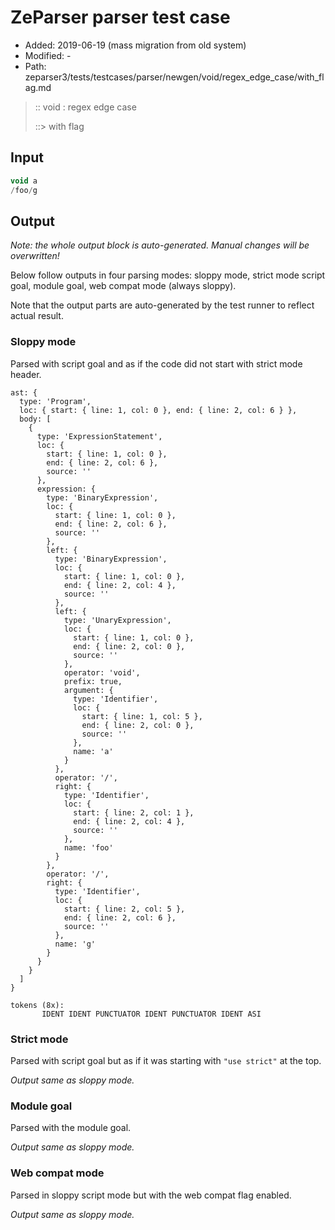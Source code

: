 # ZeParser parser test case

- Added: 2019-06-19 (mass migration from old system)
- Modified: -
- Path: zeparser3/tests/testcases/parser/newgen/void/regex_edge_case/with_flag.md

> :: void : regex edge case
>
> ::> with flag

## Input

`````js
void a
/foo/g
`````

## Output

_Note: the whole output block is auto-generated. Manual changes will be overwritten!_

Below follow outputs in four parsing modes: sloppy mode, strict mode script goal, module goal, web compat mode (always sloppy).

Note that the output parts are auto-generated by the test runner to reflect actual result.

### Sloppy mode

Parsed with script goal and as if the code did not start with strict mode header.

`````
ast: {
  type: 'Program',
  loc: { start: { line: 1, col: 0 }, end: { line: 2, col: 6 } },
  body: [
    {
      type: 'ExpressionStatement',
      loc: {
        start: { line: 1, col: 0 },
        end: { line: 2, col: 6 },
        source: ''
      },
      expression: {
        type: 'BinaryExpression',
        loc: {
          start: { line: 1, col: 0 },
          end: { line: 2, col: 6 },
          source: ''
        },
        left: {
          type: 'BinaryExpression',
          loc: {
            start: { line: 1, col: 0 },
            end: { line: 2, col: 4 },
            source: ''
          },
          left: {
            type: 'UnaryExpression',
            loc: {
              start: { line: 1, col: 0 },
              end: { line: 2, col: 0 },
              source: ''
            },
            operator: 'void',
            prefix: true,
            argument: {
              type: 'Identifier',
              loc: {
                start: { line: 1, col: 5 },
                end: { line: 2, col: 0 },
                source: ''
              },
              name: 'a'
            }
          },
          operator: '/',
          right: {
            type: 'Identifier',
            loc: {
              start: { line: 2, col: 1 },
              end: { line: 2, col: 4 },
              source: ''
            },
            name: 'foo'
          }
        },
        operator: '/',
        right: {
          type: 'Identifier',
          loc: {
            start: { line: 2, col: 5 },
            end: { line: 2, col: 6 },
            source: ''
          },
          name: 'g'
        }
      }
    }
  ]
}

tokens (8x):
       IDENT IDENT PUNCTUATOR IDENT PUNCTUATOR IDENT ASI
`````

### Strict mode

Parsed with script goal but as if it was starting with `"use strict"` at the top.

_Output same as sloppy mode._

### Module goal

Parsed with the module goal.

_Output same as sloppy mode._

### Web compat mode

Parsed in sloppy script mode but with the web compat flag enabled.

_Output same as sloppy mode._
